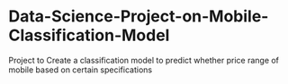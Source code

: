 # Data-Science-Project-on-Mobile-Classification-Model
Project to Create a classification model to predict whether price range of mobile based on certain specifications
